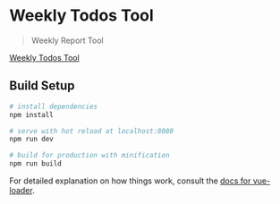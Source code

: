 # Weekly Todos Tool

> Weekly Report Tool

[Weekly Todos Tool](http://wx1.sinaimg.cn/mw690/006OyqbNgy1fg6vv39gd0g31gs0rbtsp.gif "展示GIF图")

## Build Setup

``` bash
# install dependencies
npm install

# serve with hot reload at localhost:8080
npm run dev

# build for production with minification
npm run build
```

For detailed explanation on how things work, consult the [docs for vue-loader](http://vuejs.github.io/vue-loader).
